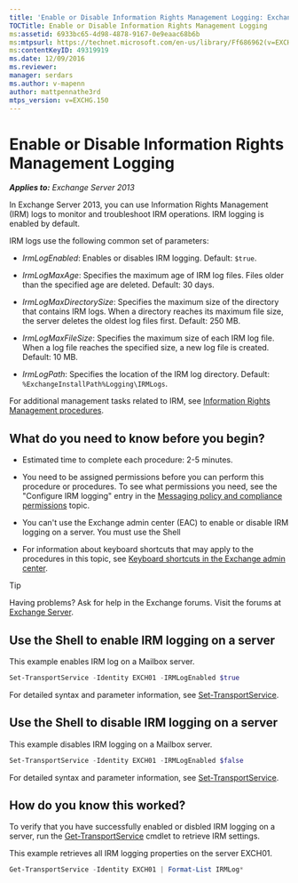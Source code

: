 ```yaml
---
title: 'Enable or Disable Information Rights Management Logging: Exchange 2013 Help'
TOCTitle: Enable or Disable Information Rights Management Logging
ms:assetid: 6933bc65-4d98-4878-9167-0e9eaac68b6b
ms:mtpsurl: https://technet.microsoft.com/en-us/library/Ff686962(v=EXCHG.150)
ms:contentKeyID: 49319919
ms.date: 12/09/2016
ms.reviewer: 
manager: serdars
ms.author: v-mapenn
author: mattpennathe3rd
mtps_version: v=EXCHG.150
---
```


# Enable or Disable Information Rights Management Logging

_**Applies to:** Exchange Server 2013_

In Exchange Server 2013, you can use Information Rights Management (IRM) logs to monitor and troubleshoot IRM operations. IRM logging is enabled by default.

IRM logs use the following common set of parameters:

- *IrmLogEnabled*: Enables or disables IRM logging. Default: `$true`.

- *IrmLogMaxAge*: Specifies the maximum age of IRM log files. Files older than the specified age are deleted. Default: 30 days.

- *IrmLogMaxDirectorySize*: Specifies the maximum size of the directory that contains IRM logs. When a directory reaches its maximum file size, the server deletes the oldest log files first. Default: 250 MB.

- *IrmLogMaxFileSize*: Specifies the maximum size of each IRM log file. When a log file reaches the specified size, a new log file is created. Default: 10 MB.

- *IrmLogPath*: Specifies the location of the IRM log directory. Default: `%ExchangeInstallPath%Logging\IRMLogs`.

For additional management tasks related to IRM, see [Information Rights Management procedures](information-rights-management-procedures-exchange-2013-help.md).

## What do you need to know before you begin?

- Estimated time to complete each procedure: 2-5 minutes.

- You need to be assigned permissions before you can perform this procedure or procedures. To see what permissions you need, see the "Configure IRM logging" entry in the [Messaging policy and compliance permissions](messaging-policy-and-compliance-permissions-exchange-2013-help.md) topic.

- You can't use the Exchange admin center (EAC) to enable or disable IRM logging on a server. You must use the Shell

- For information about keyboard shortcuts that may apply to the procedures in this topic, see [Keyboard shortcuts in the Exchange admin center](keyboard-shortcuts-in-the-exchange-admin-center-2013-help.md).

> [!TIP]
> Having problems? Ask for help in the Exchange forums. Visit the forums at [Exchange Server](https://go.microsoft.com/fwlink/p/?linkid=60612).

## Use the Shell to enable IRM logging on a server

This example enables IRM log on a Mailbox server.

```powershell
Set-TransportService -Identity EXCH01 -IRMLogEnabled $true
```

For detailed syntax and parameter information, see [Set-TransportService](https://technet.microsoft.com/en-us/library/jj215682\(v=exchg.150\)).

## Use the Shell to disable IRM logging on a server

This example disables IRM logging on a Mailbox server.

```powershell
Set-TransportService -Identity EXCH01 -IRMLogEnabled $false
```

For detailed syntax and parameter information, see [Set-TransportService](https://technet.microsoft.com/en-us/library/jj215682\(v=exchg.150\)).

## How do you know this worked?

To verify that you have successfully enabled or disbled IRM logging on a server, run the [Get-TransportService](https://technet.microsoft.com/en-us/library/jj215746\(v=exchg.150\)) cmdlet to retrieve IRM settings.

This example retrieves all IRM logging properties on the server EXCH01.

```powershell
Get-TransportService -Identity EXCH01 | Format-List IRMLog*
```
